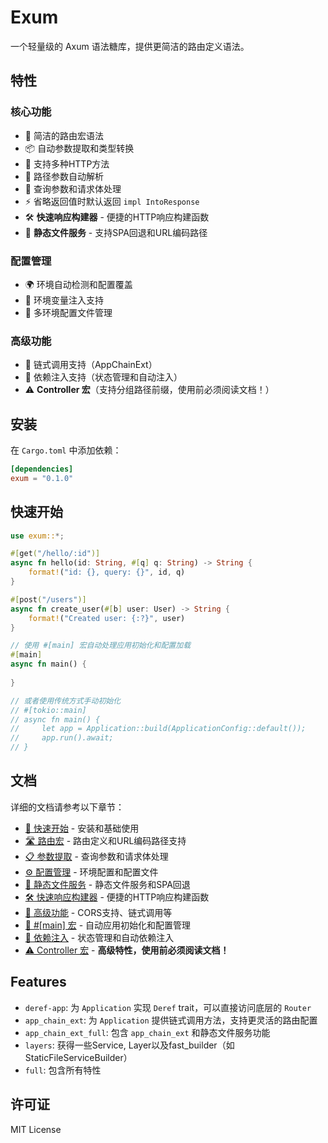 # Exum

一个轻量级的 Axum 语法糖库，提供更简洁的路由定义语法。

## 特性

### 核心功能
- 🚀 简洁的路由宏语法
- 📦 自动参数提取和类型转换
- 🔧 支持多种HTTP方法
- 🎯 路径参数自动解析
- 📝 查询参数和请求体处理
- ⚡ 省略返回值时默认返回 `impl IntoResponse`
- 🛠️ **快速响应构建器** - 便捷的HTTP响应构建函数
- 📁 **静态文件服务** - 支持SPA回退和URL编码路径

### 配置管理
- 🌍 环境自动检测和配置覆盖
- 🔧 环境变量注入支持
- 📁 多环境配置文件管理

### 高级功能
- 🔗 链式调用支持（AppChainExt）
- 💉 依赖注入支持（状态管理和自动注入）
- ⚠️ **Controller 宏**（支持分组路径前缀，使用前必须阅读文档！）

## 安装

在 `Cargo.toml` 中添加依赖：

```toml
[dependencies]
exum = "0.1.0"
```

## 快速开始

```rust
use exum::*;

#[get("/hello/:id")]
async fn hello(id: String, #[q] q: String) -> String {
    format!("id: {}, query: {}", id, q)
}

#[post("/users")]
async fn create_user(#[b] user: User) -> String {
    format!("Created user: {:?}", user)
}

// 使用 #[main] 宏自动处理应用初始化和配置加载
#[main]
async fn main() {
    
}

// 或者使用传统方式手动初始化
// #[tokio::main]
// async fn main() {
//     let app = Application::build(ApplicationConfig::default());
//     app.run().await;
// }
```

## 文档

详细的文档请参考以下章节：

- [📖 快速开始](docs/getting-started.md) - 安装和基础使用
- [🛣️ 路由宏](docs/routing.md) - 路由定义和URL编码路径支持
- [📋 参数提取](docs/parameters.md) - 查询参数和请求体处理
- [⚙️ 配置管理](docs/configuration.md) - 环境配置和配置文件
- [📁 静态文件服务](docs/static-files.md) - 静态文件服务和SPA回退
- [🛠️ 快速响应构建器](docs/fast-builder.md) - 便捷的HTTP响应构建函数
- [🚀 高级功能](docs/advanced.md) - CORS支持、链式调用等
- [🎯 #[main] 宏](docs/main-macro.md) - 自动应用初始化和配置管理
- [💉 依赖注入](docs/dependency-injection.md) - 状态管理和自动依赖注入
- [⚠️ Controller 宏](docs/controller-macro.md) - **高级特性，使用前必须阅读文档！**

## Features

- `deref-app`: 为 `Application` 实现 `Deref` trait，可以直接访问底层的 `Router`
- `app_chain_ext`: 为 `Application` 提供链式调用方法，支持更灵活的路由配置
- `app_chain_ext_full`: 包含 `app_chain_ext` 和静态文件服务功能
- `layers`: 获得一些Service, Layer以及fast_builder（如StaticFileServiceBuilder）
- `full`: 包含所有特性

## 许可证

MIT License